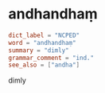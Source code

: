 # andhandhaṃ

``` toml
dict_label = "NCPED"
word = "andhandhaṃ"
summary = "dimly"
grammar_comment = "ind."
see_also = ["andha"]
```

dimly

